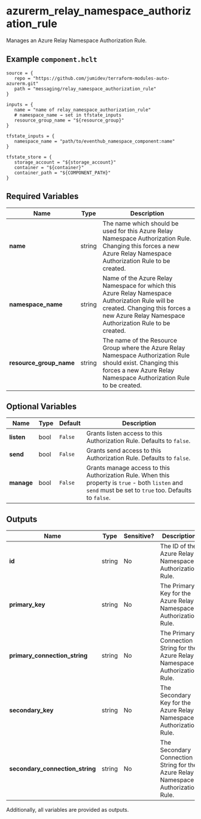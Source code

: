 # azurerm_relay_namespace_authorization_rule

Manages an Azure Relay Namespace Authorization Rule.

## Example `component.hclt`

```hcl
source = {
   repo = "https://github.com/jumidev/terraform-modules-auto-azurerm.git"   
   path = "messaging/relay_namespace_authorization_rule"   
}

inputs = {
   name = "name of relay_namespace_authorization_rule"   
   # namespace_name → set in tfstate_inputs
   resource_group_name = "${resource_group}"   
}

tfstate_inputs = {
   namespace_name = "path/to/eventhub_namespace_component:name"   
}

tfstate_store = {
   storage_account = "${storage_account}"   
   container = "${container}"   
   container_path = "${COMPONENT_PATH}"   
}

```

## Required Variables

| Name | Type |  Description |
| ---- | --------- |  ----------- |
| **name** | string |  The name which should be used for this Azure Relay Namespace Authorization Rule. Changing this forces a new Azure Relay Namespace Authorization Rule to be created. | 
| **namespace_name** | string |  Name of the Azure Relay Namespace for which this Azure Relay Namespace Authorization Rule will be created. Changing this forces a new Azure Relay Namespace Authorization Rule to be created. | 
| **resource_group_name** | string |  The name of the Resource Group where the Azure Relay Namespace Authorization Rule should exist. Changing this forces a new Azure Relay Namespace Authorization Rule to be created. | 

## Optional Variables

| Name | Type |  Default  |  Description |
| ---- | --------- |  ----------- | ----------- |
| **listen** | bool |  `False`  |  Grants listen access to this Authorization Rule. Defaults to `false`. | 
| **send** | bool |  `False`  |  Grants send access to this Authorization Rule. Defaults to `false`. | 
| **manage** | bool |  `False`  |  Grants manage access to this Authorization Rule. When this property is `true` - both `listen` and `send` must be set to `true` too. Defaults to `false`. | 



## Outputs

| Name | Type | Sensitive? | Description |
| ---- | ---- | --------- | --------- |
| **id** | string | No  | The ID of the Azure Relay Namespace Authorization Rule. | 
| **primary_key** | string | No  | The Primary Key for the Azure Relay Namespace Authorization Rule. | 
| **primary_connection_string** | string | No  | The Primary Connection String for the Azure Relay Namespace Authorization Rule. | 
| **secondary_key** | string | No  | The Secondary Key for the Azure Relay Namespace Authorization Rule. | 
| **secondary_connection_string** | string | No  | The Secondary Connection String for the Azure Relay Namespace Authorization Rule. | 

Additionally, all variables are provided as outputs.
